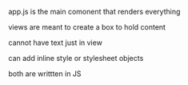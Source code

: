 app.js is the main comonent that renders everything

views are meant to create a box to hold content

cannot have text just in view

can add inline style or stylesheet objects

both are writtten in JS
